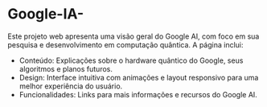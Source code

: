 # Google-IA-
Este projeto web apresenta uma visão geral do Google AI, com foco em sua pesquisa e desenvolvimento em computação quântica. A página inclui:

- Conteúdo: Explicações sobre o hardware quântico do Google, seus algoritmos e planos futuros.
- Design: Interface intuitiva com animações e layout responsivo para uma melhor experiência do usuário.
- Funcionalidades: Links para mais informações e recursos do Google AI.
